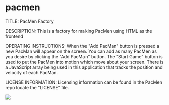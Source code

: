 # pacmen
TITLE:
PacMen Factory

DESCRIPTION:
This is a factory for making PacMen using HTML as the frontend

OPERATING INSTRUCTIONS:
When the "Add PacMan" button is pressed a new PacMan will appear on the screen. 
You can add as many PacMen as you desire by clicking the "Add PacMan" button.
The "Start Game" button is used to put the PacMen into motion which move about your screen.
There is a JavaScript array being used in this application that tracks the position and velocity of each PacMan.

LICENSE INFORMATION:
Licensing information can be found in the PacMen repo locate the "LICENSE" file.


<img src="PacMan1.png">

